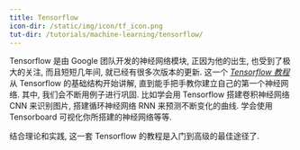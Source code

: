 ```yaml
---
title: Tensorflow
icon-dir: /static/img/icon/tf_icon.png
tut-dir: /tutorials/machine-learning/tensorflow/
---
```

Tensorflow 是由 Google 团队开发的神经网络模块, 正因为他的出生, 也受到了极大的关注,
而且短短几年间, 就已经有很多次版本的更新. 这一个
[*Tensorflow 教程*]({{page.tut-dir}})
从 Tensorflow 的基础结构开始讲解, 直到能手把手教你建立自己的第一个神经网络. 其中,
我们会不断用例子进行巩固. 比如学会用 Tensorflow 搭建卷积神经网络 CNN 来识别图片,
搭建循环神经网络 RNN 来预测不断变化的曲线. 学会使用 Tensorboard 可视化你所搭建的神经网络等等.

结合理论和实践, 这一套 Tensorflow 的教程是入门到高级的最佳途径了.